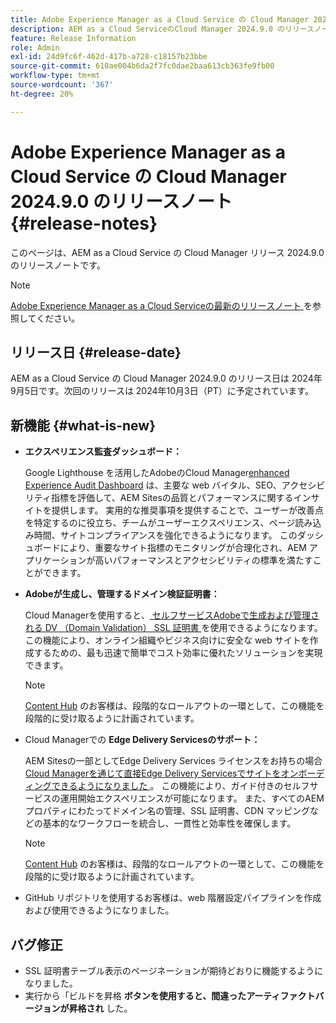 ```yaml
---
title: Adobe Experience Manager as a Cloud Service の Cloud Manager 2024.9.0 のリリースノート
description: AEM as a Cloud ServiceのCloud Manager 2024.9.0 のリリースノートについて説明します。
feature: Release Information
role: Admin
exl-id: 24d9fc6f-462d-417b-a728-c18157b23bbe
source-git-commit: 610ae004b6da2f7fc0dae2baa613cb363fe9fb00
workflow-type: tm+mt
source-wordcount: '367'
ht-degree: 20%

---
```


# Adobe Experience Manager as a Cloud Service の Cloud Manager 2024.9.0 のリリースノート {#release-notes}

このページは、AEM as a Cloud Service の Cloud Manager リリース 2024.9.0 のリリースノートです。

>[!NOTE]
>
>[Adobe Experience Manager as a Cloud Serviceの最新のリリースノート ](/help/release-notes/release-notes-cloud/release-notes-current.md) を参照してください。

## リリース日 {#release-date}

AEM as a Cloud Service の Cloud Manager 2024.9.0 のリリース日は 2024年9月5日です。次回のリリースは 2024年10月3日（PT）に予定されています。

## 新機能 {#what-is-new}

* **エクスペリエンス監査ダッシュボード：**

  Google Lighthouse を活用したAdobeのCloud Manager[enhanced Experience Audit Dashboard](/help/implementing/cloud-manager/experience-audit-dashboard.md) は、主要な web バイタル、SEO、アクセシビリティ指標を評価して、AEM Sitesの品質とパフォーマンスに関するインサイトを提供します。 実用的な推奨事項を提供することで、ユーザーが改善点を特定するのに役立ち、チームがユーザーエクスペリエンス、ページ読み込み時間、サイトコンプライアンスを強化できるようになります。 このダッシュボードにより、重要なサイト指標のモニタリングが合理化され、AEM アプリケーションが高いパフォーマンスとアクセシビリティの標準を満たすことができます。

* **Adobeが生成し、管理するドメイン検証証明書：**

  Cloud Managerを使用すると、[ セルフサービスAdobeで生成および管理される DV （Domain Validation） SSL 証明書 ](/help/implementing/cloud-manager/managing-ssl-certifications/add-ssl-certificate.md) を使用できるようになります。 この機能により、オンライン組織やビジネス向けに安全な web サイトを作成するための、最も迅速で簡単でコスト効率に優れたソリューションを実現できます。<!-- CMGR-52403 -->

  >[!NOTE]
  >
  >[Content Hub](/help/assets/product-overview.md) のお客様は、段階的なロールアウトの一環として、この機能を段階的に受け取るように計画されています。

* Cloud Managerでの **Edge Delivery Servicesのサポート：**

  AEM Sitesの一部としてEdge Delivery Services ライセンスをお持ちの場合 [Cloud Managerを通じて直接Edge Delivery Servicesでサイトをオンボーディングできるようになりました ](/help/implementing/cloud-manager/edge-delivery-services.md)。 この機能により、ガイド付きのセルフサービスの運用開始エクスペリエンスが可能になります。 また、すべてのAEM プロパティにわたってドメイン名の管理、SSL 証明書、CDN マッピングなどの基本的なワークフローを統合し、一貫性と効率性を確保します。<!-- CMGR-49859 -->

  >[!NOTE]
  >
  >[Content Hub](/help/assets/product-overview.md) のお客様は、段階的なロールアウトの一環として、この機能を段階的に受け取るように計画されています。

* GitHub リポジトリを使用するお客様は、web 階層設定パイプラインを作成および使用できるようになりました。<!--( KEEP IN? SP: YES CMGR-59046 and Slack https://cq-dev.slack.com/archives/C07LFP5BZ2L/p1725407057847379 ) -->

<!--
## Early adoption program {#early-adoption}

For a chance to test some upcoming features, be a part of Adobe's early adoption program. -->


## バグ修正

* SSL 証明書テーブル表示のページネーションが期待どおりに機能するようになりました。<!-- (CMGR-60804 - [UI] Pagination doesn't work for ssl certificates) -->
* 実行から「ビルドを昇格 **ボタンを使用すると、間違ったアーティファクトバージョンが昇格され** した。<!-- ( KEEP IN? SP: YES CMGR-59519 and Slack https://cq-dev.slack.com/archives/C07LFPN2R08/p1725408253474129 ) -->

<!-- * Slack message says next release? SP: REMOVE (Leave in for now) SSL Certificates table in Cloud Manager now enables pagination in the user experience. ( https://jira.corp.adobe.com/browse/CMGR-61041 and Slack https://cq-dev.slack.com/archives/C07LFRE9QJU/p1725408553760009 ) --<>
